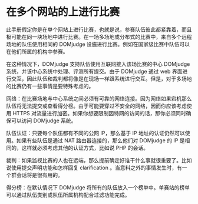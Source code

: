 # 在多个网站的上进行比赛

此手册假定你是在单个网站上进行比赛，也就是说，参赛队伍彼此都紧靠着，而且极可能在同一块场地中进行比赛。在一场多场地或分布式的比赛中，来自多个远程场地的队伍使用相同的 DOMjudge 设施进行比赛。例如在国家级比赛中队伍可以在他们所属的机构中参赛。

在这种情况下，DOMjudge 支持队伍使用互联网接入该场比赛的中心 DOMjudge 系统，并该中心系统中处理、评测所有提交。由于 DOMjudge 通过 web 界面进行交互，因此队伍和裁判都将像是在现场一样跟系统进行交互。但是，对于多场地的比赛仍有一些事情是要特殊考虑的。

网络：在比赛场地与中心系统之间必须有可靠的网络连接。因为网络如果宕机那么队伍将无法提交或查看得分榜。由于可能要穿过不安全的网络，因而你应该考虑使用 HTTPS 对流量进行加密。如果你想要限制因特网的访问的话，那你必须同时确保可以访问 DOMjudge 系统。

队伍认证：只要每个队伍都有不同的公网 IP，那么基于 IP 地址的认证仍然可以使用。如果有些队伍是通过 NAT 路由器连接的，那么他们对 DOMjudge 的 IP 是相同的，这样就必须考虑其他的认证方式，比如说 PHP 的会话。

裁判：如果监视比赛的人也在远端，那么提前确定好谁干什么事就很重要了。比如说使用提交声明功能和怎样回复 clarification 。当意料之外的事情发生时，有一个群会话将是很有用的。

得分榜：在默认情况下 DOMjudge 将所有的队伍放入一个榜单中。单赛站的榜单可以通过队伍类别或队伍所属机构配合过滤功能完成。